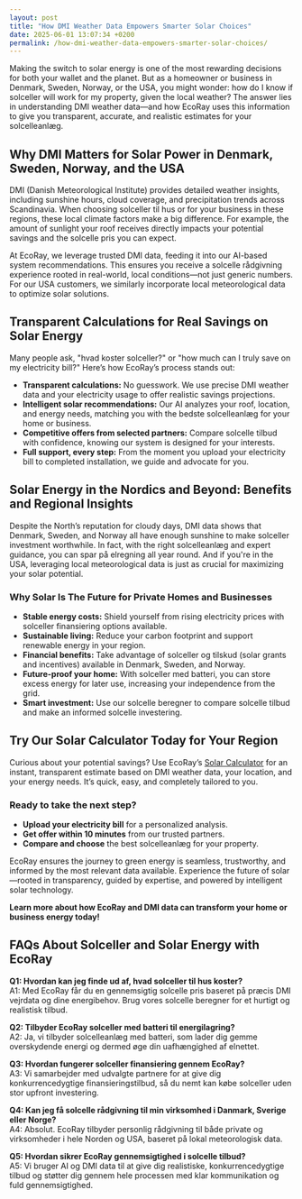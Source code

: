 ```yaml
---
layout: post
title: "How DMI Weather Data Empowers Smarter Solar Choices"
date: 2025-06-01 13:07:34 +0200
permalink: /how-dmi-weather-data-empowers-smarter-solar-choices/
---
```

Making the switch to solar energy is one of the most rewarding decisions for both your wallet and the planet. But as a homeowner or business in Denmark, Sweden, Norway, or the USA, you might wonder: how do I know if solceller will work for my property, given the local weather? The answer lies in understanding DMI weather data—and how EcoRay uses this information to give you transparent, accurate, and realistic estimates for your solcelleanlæg.

## Why DMI Matters for Solar Power in Denmark, Sweden, Norway, and the USA

DMI (Danish Meteorological Institute) provides detailed weather insights, including sunshine hours, cloud coverage, and precipitation trends across Scandinavia. When choosing solceller til hus or for your business in these regions, these local climate factors make a big difference. For example, the amount of sunlight your roof receives directly impacts your potential savings and the solcelle pris you can expect.

At EcoRay, we leverage trusted DMI data, feeding it into our AI-based system recommendations. This ensures you receive a solcelle rådgivning experience rooted in real-world, local conditions—not just generic numbers. For our USA customers, we similarly incorporate local meteorological data to optimize solar solutions.

## Transparent Calculations for Real Savings on Solar Energy

Many people ask, "hvad koster solceller?" or "how much can I truly save on my electricity bill?" Here’s how EcoRay’s process stands out:

- **Transparent calculations:** No guesswork. We use precise DMI weather data and your electricity usage to offer realistic savings projections.
- **Intelligent solar recommendations:** Our AI analyzes your roof, location, and energy needs, matching you with the bedste solcelleanlæg for your home or business.
- **Competitive offers from selected partners:** Compare solcelle tilbud with confidence, knowing our system is designed for your interests.
- **Full support, every step:** From the moment you upload your electricity bill to completed installation, we guide and advocate for you.

## Solar Energy in the Nordics and Beyond: Benefits and Regional Insights

Despite the North’s reputation for cloudy days, DMI data shows that Denmark, Sweden, and Norway all have enough sunshine to make solceller investment worthwhile. In fact, with the right solcelleanlæg and expert guidance, you can spar på elregning all year round. And if you're in the USA, leveraging local meteorological data is just as crucial for maximizing your solar potential.

### Why Solar Is The Future for Private Homes and Businesses

- **Stable energy costs:** Shield yourself from rising electricity prices with solceller finansiering options available.
- **Sustainable living:** Reduce your carbon footprint and support renewable energy in your region.
- **Financial benefits:** Take advantage of solceller og tilskud (solar grants and incentives) available in Denmark, Sweden, and Norway.
- **Future-proof your home:** With solceller med batteri, you can store excess energy for later use, increasing your independence from the grid.
- **Smart investment:** Use our solcelle beregner to compare solcelle tilbud and make an informed solcelle investering.

## Try Our Solar Calculator Today for Your Region

Curious about your potential savings? Use EcoRay’s [Solar Calculator](https://ecoray.dk/en/calculator) for an instant, transparent estimate based on DMI weather data, your location, and your energy needs. It’s quick, easy, and completely tailored to you.

### Ready to take the next step?

- **Upload your electricity bill** for a personalized analysis.
- **Get offer within 10 minutes** from our trusted partners.
- **Compare and choose** the best solcelleanlæg for your property.

EcoRay ensures the journey to green energy is seamless, trustworthy, and informed by the most relevant data available. Experience the future of solar—rooted in transparency, guided by expertise, and powered by intelligent solar technology.

**Learn more about how EcoRay and DMI data can transform your home or business energy today!**

## FAQs About Solceller and Solar Energy with EcoRay

**Q1: Hvordan kan jeg finde ud af, hvad solceller til hus koster?**  
A1: Med EcoRay får du en gennemsigtig solcelle pris baseret på præcis DMI vejrdata og dine energibehov. Brug vores solcelle beregner for et hurtigt og realistisk tilbud.

**Q2: Tilbyder EcoRay solceller med batteri til energilagring?**  
A2: Ja, vi tilbyder solcelleanlæg med batteri, som lader dig gemme overskydende energi og dermed øge din uafhængighed af elnettet.

**Q3: Hvordan fungerer solceller finansiering gennem EcoRay?**  
A3: Vi samarbejder med udvalgte partnere for at give dig konkurrencedygtige finansieringstilbud, så du nemt kan købe solceller uden stor upfront investering.

**Q4: Kan jeg få solcelle rådgivning til min virksomhed i Danmark, Sverige eller Norge?**  
A4: Absolut. EcoRay tilbyder personlig rådgivning til både private og virksomheder i hele Norden og USA, baseret på lokal meteorologisk data.

**Q5: Hvordan sikrer EcoRay gennemsigtighed i solcelle tilbud?**  
A5: Vi bruger AI og DMI data til at give dig realistiske, konkurrencedygtige tilbud og støtter dig gennem hele processen med klar kommunikation og fuld gennemsigtighed.

<script type="application/ld+json">
{
  "@context": "https://schema.org",
  "@type": "BlogPosting",
  "headline": "How DMI Weather Data Empowers Smarter Solar Choices",
  "description": "Learn how EcoRay leverages DMI weather data and AI to provide transparent, accurate solcelleanlæg recommendations for homeowners and businesses in Denmark, Sweden, Norway, and the USA.",
  "author": {
    "@type": "Person",
    "name": "EcoRay"
  },
  "publisher": {
    "@type": "Person",
    "name": "EcoRay"
  },
  "datePublished": "2024-06-01",
  "mainEntityOfPage": {
    "@type": "WebPage",
    "@id": "https://ecoray.dk/blog/how-dmi-weather-data-empowers-smarter-solar-choices"
  },
  "keywords": "solceller, solcelleanlæg, solceller til hus, solcelle pris, køb solceller, bedste solcelleanlæg, solcelle beregner, solceller med batteri, solceller finansiering, hvad koster solceller, solcelle tilbud, solceller og tilskud, solcelle investering, solceller parcelhus, spar på elregning, solcelle rådgivning, sammenlign solceller, solceller 2025, solceller Danmark, solceller gennemsigtighed, B2C, lead generation, solar, automation, AI Intelligence, AI, intelligent solar"
}
</script>

<script type="application/ld+json">
{
  "@context": "https://schema.org",
  "@type": "FAQPage",
  "mainEntity": [
    {
      "@type": "Question",
      "name": "Hvordan kan jeg finde ud af, hvad solceller til hus koster?",
      "acceptedAnswer": {
        "@type": "Answer",
        "text": "Med EcoRay får du en gennemsigtig solcelle pris baseret på præcis DMI vejrdata og dine energibehov. Brug vores solcelle beregner for et hurtigt og realistisk tilbud."
      }
    },
    {
      "@type": "Question",
      "name": "Tilbyder EcoRay solceller med batteri til energilagring?",
      "acceptedAnswer": {
        "@type": "Answer",
        "text": "Ja, vi tilbyder solcelleanlæg med batteri, som lader dig gemme overskydende energi og dermed øge din uafhængighed af elnettet."
      }
    },
    {
      "@type": "Question",
      "name": "Hvordan fungerer solceller finansiering gennem EcoRay?",
      "acceptedAnswer": {
        "@type": "Answer",
        "text": "Vi samarbejder med udvalgte partnere for at give dig konkurrencedygtige finansieringstilbud, så du nemt kan købe solceller uden stor upfront investering."
      }
    },
    {
      "@type": "Question",
      "name": "Kan jeg få solcelle rådgivning til min virksomhed i Danmark, Sverige eller Norge?",
      "acceptedAnswer": {
        "@type": "Answer",
        "text": "Absolut. EcoRay tilbyder personlig rådgivning til både private og virksomheder i hele Norden og USA, baseret på lokal meteorologisk data."
      }
    },
    {
      "@type": "Question",
      "name": "Hvordan sikrer EcoRay gennemsigtighed i solcelle tilbud?",
      "acceptedAnswer": {
        "@type": "Answer",
        "text": "Vi bruger AI og DMI data til at give dig realistiske, konkurrencedygtige tilbud og støtter dig gennem hele processen med klar kommunikation og fuld gennemsigtighed."
      }
    }
  ]
}
</script>